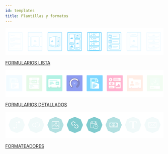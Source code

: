 ```yaml
---
id: templates
title: Plantillas y formatos
---
```


<div className="wrap-template-formatter">
<a className="button button--outline button--secondary" href="https://4d-go-mobile.github.io/gallery//#/type/form-list"><img className="template-img" src="https://raw.githubusercontent.com/4d/4d-for-ios/release/docs/assets/en/template-formatters/buttonListFormTemplate.png"/><p>FORMULARIOS LISTA</p></a>
</div>

<div className="wrap-template-formatter">
<a className="button button--outline button--secondary" href="https://4d-go-mobile.github.io/gallery//#/type/form-detail"><img src="https://raw.githubusercontent.com/4d/4d-for-ios/release/docs/assets/en/template-formatters/buttonDetailFormTemplate.png"/><p>FORMULARIOS DETALLADOS </p></a>
</div>

<div className="wrap-template-formatter">
<a className="button button--outline button--secondary" href="https://4d-go-mobile.github.io/gallery//#/type/formatter"><img src="https://raw.githubusercontent.com/4d/4d-for-ios/release/docs/assets/en/template-formatters/buttonFormatters.png"/><p >FORMATEADORES</p></a>
</div>
